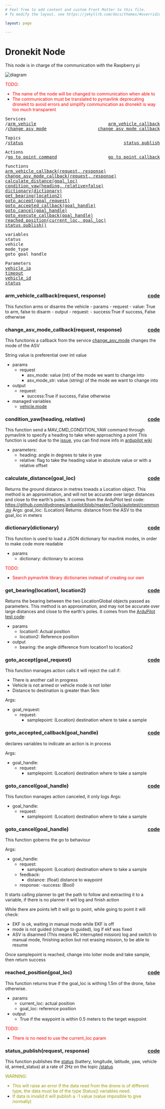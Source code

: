 ```yaml
---
# Feel free to add content and custom Front Matter to this file.
# To modify the layout, see https://jekyllrb.com/docs/themes/#overriding-theme-defaults

layout: page

---
```

<H1>Dronekit Node</H1> 

This node is in charge of the communication with the Raspberry pi

![diagram](../../../assets/dronekit.jpg)

<FONT COLOR="#ff0000"> TODO:<br>
- The name of the node will be changed to communication when able to<br>
- The communication must be translated to pymavlink deprecating dronekit to avoid errors and simplify communication as dronekit is way too much transparent</FONT>

<pre>
Services
/<a href="./services/arm_vehicle.html">arm_vehicle</a>  <a href="#arm_vehicle_callback" style="float:right;text-align:right;">arm_vehicle_callback</a>
/<a href="./services/change_asv_mode.html">change_asv_mode</a> <a href="#change_asv_mode_callback" style="float:right;text-align:right;">change_asv_mode_callback</a>
</pre>

<pre>
Topics
/<a href="./topics/status.html">status</a>  <a href="#status_publish" style="float:right;text-align:right;">status_publish</a>
</pre>

<pre>
Actions
/<a href="./actions/go_to.html">go_to_point_command</a> <a href="#go_to_point_callback" style="float:right;text-align:right;">go_to_point_callback</a>
</pre>

<pre>
functions
<a href="#arm_vehicle_callback">arm_vehicle_callback(request, response)</a>
<a href="#change_asv_mode_callback">change_asv_mode_callback(request, response)</a>
<a href="#calculate_distance">calculate_distance(goal_loc)</a>
<a href="#condition_yaw">condition_yaw(heading, relative=false)</a>
<a href="#dictionary">dictionary(dictionary)</a>
<a href="#get_bearing">get_bearing(location2)</a>
<a href="#goto_accept">goto_accept(goal_request)</a>
<a href="#goto_accepted_callback">goto_accepted_callback(goal_handle)</a>
<a href="#goto_cancel">goto_cancel(goal_handle)</a>
<a href="#goto_execute_callback">goto_execute_callback(goal_handle)</a>
<a href="#reached_position">reached_position(current_loc, goal_loc)</a>
<a href="#status_publish">status_publish()</a>
</pre>


<pre>
variables
<a id="self.status">status</a>
<a id="self.vehicle">vehicle</a>
<a id="self.mode_type">mode_type</a>
<a id="self.goto_goal_handle">goto_goal_handle</a>
</pre>

<pre>
Parameters
<a href="./parameters/vehicle_ip.html">vehicle_ip</a>
<a href="./parameters/timeout.html">timeout</a>
<a href="./parameters/vehicle_id.html">vehicle_id</a>
<a href="./parameters/status.html">status</a>
</pre>


<!-- %%%%%%%%%%%%%%%%%%%%%%%%% START OF FUNCTION DEFINITIONS AREA %%%%%%%%%%%%%%%%%%%%%%%%%% -->

<!-- %%%%%%%%%%%%%%%%%%%%%%%%%%%%%%%%%% ARM VEHICLE CALLBACK %%%%%%%%%%%%%%%%%%%%%%%%%%%%%%%%%%%%% -->

<H3>arm_vehicle_callback(request, response) <a href="https://github.com/AloePacci/ASV_Loyola_US/blob/1265f7548ce48155cd95fefedaae14bf958d1361/src/asv_loyola_us/asv_loyola_us/dronekit_node.py#L79" style="float:right;text-align:right;">code</a></H3>
<a id="arm_vehicle_callback"></a>
This function arms or disarms the vehicle
- params
  - request
    - value: True to arm, false to disarm
- output
  - request:
    - success:True if success, False otherwise



<!-- %%%%%%%%%%%%%%%%%%%%%%%%%%%%%%%%%% CHANGE ASV MODE CALLBACK %%%%%%%%%%%%%%%%%%%%%%%%%%%%%%%%%%%%% -->

<H3>change_asv_mode_callback(request, response) <a href="https://github.com/AloePacci/ASV_Loyola_US/blob/1265f7548ce48155cd95fefedaae14bf958d1361/src/asv_loyola_us/asv_loyola_us/dronekit_node.py#L193" style="float:right;text-align:right;">code</a></H3>
<a id="change_asv_mode_callback"></a>


This functionis a callback from the service [change_asv_mode](./404) changes the mode of the ASV

String value is preferential over int value

- params
  - request
    - asv_mode: value (int) of the mode we want to change into
    - asv_mode_str: value (string) of the mode we want to change into
- output
  - request:
    - success:True if success, False otherwise
- managed variables
  - <a href="#self.vehicle.mode">vehicle.mode</a>

<!-- %%%%%%%%%%%%%%%%%%%%%%%%%%%%%%%%%% CONDITION YAW %%%%%%%%%%%%%%%%%%%%%%%%%%%%%%%%%%%%% -->

<H3>condition_yaw(heading, relative) <a href="https://github.com/AloePacci/ASV_Loyola_US/blob/1265f7548ce48155cd95fefedaae14bf958d1361/src/asv_loyola_us/asv_loyola_us/dronekit_node.py#L137" style="float:right;text-align:right;">code</a></H3>
<a id="condition_yaw"></a>

This function send a MAV_CMD_CONDITION_YAW command through pymavlink to specify a heading to take when approaching a point
This function is used due to the [issue](https://github.com/diydrones/ardupilot/issues/2427), you can find more info in [ardupilot wiki](http://copter.ardupilot.com/wiki/common-mavlink-mission-command-messages-mav_cmd/#mav_cmd_condition_yaw)

- parameters:
  - heading: angle in degrees to take in yaw
  - relative: flag to take the heading value in absolute value or with a relative offset


<!-- %%%%%%%%%%%%%%%%%%%%%%%%%%%%%%%%%% CALCULATE DISTANCE %%%%%%%%%%%%%%%%%%%%%%%%%%%%%%%%%%%%% -->

<H3>calculate_distance(goal_loc) <a href="https://github.com/AloePacci/ASV_Loyola_US/blob/main/src/asv_loyola_us/asv_loyola_us/dronekit_node.py#L216" style="float:right;text-align:right;">code</a></H3>
<a id="calculate_distance"></a>

Returns the ground distance in metres towads a Location object.
This method is an approximation, and will not be accurate over large distances and close to the
earth's poles. It comes from the ArduPilot test code:
https://github.com/diydrones/ardupilot/blob/master/Tools/autotest/common.py
Args:
    goal_loc: (Location)
Returns:
    distance from the ASV to the goal_loc in meters



<!-- %%%%%%%%%%%%%%%%%%%%%%%%%%%%%%%%%% DICTIONARY %%%%%%%%%%%%%%%%%%%%%%%%%%%%%%%%%%%%% -->

<H3>dictionary(dictionary) <a href="https://github.com/AloePacci/ASV_Loyola_US/blob/1265f7548ce48155cd95fefedaae14bf958d1361/src/asv_loyola_us/asv_loyola_us/dronekit_node.py#L256" style="float:right;text-align:right;">code</a></H3>
<a id="dictionary"></a>

This function is used to load a JSON dictionary for mavlink modes, in order to make code more readable

- params
  - dictionary: dictionary to access

<FONT COLOR="#ff0000"> TODO:<br>
- Search pymavlink library dictionaries instead of creating our own</FONT>


<!-- %%%%%%%%%%%%%%%%%%%%%%%%%%%%%%%%%% GET BEARING %%%%%%%%%%%%%%%%%%%%%%%%%%%%%%%%%%%%% -->

<H3>get_bearing(location1, location2) <a href="https://github.com/AloePacci/ASV_Loyola_US/blob/1265f7548ce48155cd95fefedaae14bf958d1361/src/asv_loyola_us/asv_loyola_us/dronekit_node.py#L117" style="float:right;text-align:right;">code</a></H3>
<a id="get_bearing"></a>

Returns the bearing between the two LocationGlobal objects passed as parameters.
This method is an approximation, and may not be accurate over large distances and close to the earth's poles. It comes from the [ArduPilot test code](https://github.com/diydrones/ardupilot/blob/master/Tools/autotest/common.py`):

- params
  - location1: Actual position
  - location2: Reference position
- output
  - bearing: the angle difference from location1 to location2

<!-- %%%%%%%%%%%%%%%%%%%%%%%%%%%%%%%%%% GO TO ACCEPT%%%%%%%%%%%%%%%%%%%%%%%%%%%%%%%%%%%%% -->

<H3>goto_accept(goal_request) <a href="https://github.com/AloePacci/ASV_Loyola_US/blob/main/src/asv_loyola_us/asv_loyola_us/dronekit_node.py#L286" style="float:right;text-align:right;">code</a></H3>
<a id="goto_accept"></a>

This function manages action calls it will reject the call if:
- There is another call in progress
- Vehicle is not armed or vehicle mode is not loiter
- Distance to destination is greater than 5km

Args:
- goal_request:
  - request:
    - samplepoint: (Location) destination where to take a sample


<!-- %%%%%%%%%%%%%%%%%%%%%%%%%%%%%%%%%% GO TO ACCEPTED CALLBACK %%%%%%%%%%%%%%%%%%%%%%%%%%%%%%%%%%%%% -->

<H3>goto_accepted_callback(goal_handle) <a href="https://github.com/AloePacci/ASV_Loyola_US/blob/main/src/asv_loyola_us/asv_loyola_us/dronekit_node.py#L308" style="float:right;text-align:right;">code</a></H3>
<a id="goto_accepted_callback"></a>

declares variables to indicate an action is in process

Args:
- goal_handle:
  - request:
    - samplepoint: (Location) destination where to take a sample




<!-- %%%%%%%%%%%%%%%%%%%%%%%%%%%%%%%%%% GO TO CANCEL %%%%%%%%%%%%%%%%%%%%%%%%%%%%%%%%%%%%% -->

<H3>goto_cancel(goal_handle) <a href="https://github.com/AloePacci/ASV_Loyola_US/blob/main/src/asv_loyola_us/asv_loyola_us/dronekit_node.py#L286" style="float:right;text-align:right;">code</a></H3>
<a id="goto_cancel"></a>

This function manages action canceled, it only logs
Args:
- goal_handle:
  - request:
    - samplepoint: (Location) destination where to take a sample


<!-- %%%%%%%%%%%%%%%%%%%%%%%%%%%%%%%%%% GO TO EXECUTE CALLBACK %%%%%%%%%%%%%%%%%%%%%%%%%%%%%%%%%%%%% -->

<H3>goto_cancel(goal_handle) <a href="https://github.com/AloePacci/ASV_Loyola_US/blob/main/src/asv_loyola_us/asv_loyola_us/dronekit_node.py#L286" style="float:right;text-align:right;">code</a></H3>
<a id="goto_cancel"></a>

This function goberns the go to behaviour

Args:
- goal_handle:
  - request:
    - samplepoint: (Location) destination where to take a sample
  - feedback:
    - distance: (float) distance to waypoint
  - response:
    -success: (Bool)


It starts calling planner to get the path to follow and extracting it to a variable, if there is no planner it will log and finish action

While there are points left it will go to point, while going to point it will check:
- EKF is ok, waiting in manual mode while EKF is off
- mode is not guided (change to guided), log if ekf was fixed
- ASV is disarmed (This means RC interrupted mission) log and switch to manual mode, finishing action but not erasing mission, to be able to resume

Once samplepoint is reached, change into loiter mode and take sample, then return success





<!-- %%%%%%%%%%%%%%%%%%%%%%%%%%%%%%%%%% REACHED POSITION %%%%%%%%%%%%%%%%%%%%%%%%%%%%%%%%%%%%% -->
<H3>reached_position(goal_loc) <a href="https://github.com/AloePacci/ASV_Loyola_US/blob/1265f7548ce48155cd95fefedaae14bf958d1361/src/asv_loyola_us/asv_loyola_us/dronekit_node.py#L165" style="float:right;text-align:right;">code</a></H3>
<a id="reached_position"></a>
This function returns true if the goal_loc is withing 1.5m of the drone, false otherwise.

- params
  - current_loc: actual position
  - goal_loc: reference position
- output
  - True if the waypoint is within 0.5 meters to the target waypoint
  

<FONT COLOR="#ff0000"> TODO:<br>
- There is no need to use the current_loc param</FONT>

<!-- %%%%%%%%%%%%%%%%%%%%%%%%%%%%%%%%%% STATUS PUBLISH %%%%%%%%%%%%%%%%%%%%%%%%%%%%%%%%%%%%% -->

<H3>status_publish(request, response) <a href="https://github.com/AloePacci/ASV_Loyola_US/blob/1265f7548ce48155cd95fefedaae14bf958d1361/src/asv_loyola_us/asv_loyola_us/dronekit_node.py#L102" style="float:right;text-align:right;">code</a></H3>
<a id="status_publish"></a>

This function publishes the [status](./404) (battery, longitude, latitude, yaw, vehicle id, armed_status) at a rate of 2Hz on the topic [/status](./404)

<FONT COLOR="#999900"> WARNING:<br>
- This will raise an error if the data read from the drone is of different type, the data must be of the type Status() variables need.<br>
- If data is invalid it will publish a -1 value (value imposible to give normally)</FONT>


<!-- %%%%%%%%%%%%%%%%%%%%%%%%%%%%%%%%%%%%%%%%%%%%%%%%%%%%%%%%%%%%%%%%%%%%%%% -->


